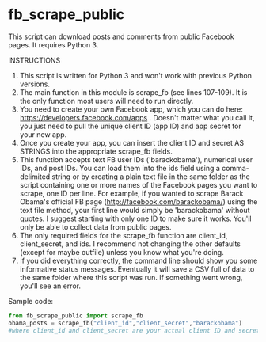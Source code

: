 # fb_scrape_public

This script can download posts and comments from public Facebook pages. It requires Python 3.

INSTRUCTIONS

1.    This script is written for Python 3 and won't work with previous Python versions.
2.    The main function in this module is scrape_fb (see lines 107-109). It is the only function most users will need to run directly.
3.    You need to create your own Facebook app, which you can do here: https://developers.facebook.com/apps . Doesn't matter what you call it, you just need to pull the unique client ID (app ID) and app secret for your new app.
4.    Once you create your app, you can insert the client ID and secret AS STRINGS into the appropriate scrape_fb fields. 
5.    This function accepts text FB user IDs ('barackobama'), numerical user IDs, and post IDs. You can load them into the ids field using a comma-delimited string or by creating a plain text file in the same folder as the script containing one or more names of the Facebook pages you want to scrape, one ID per line. For example, if you wanted to scrape Barack Obama's official FB page (http://facebook.com/barackobama/) using the text file method, your first line would simply be 'barackobama' without quotes. I suggest starting with only one ID to make sure it works. You'll only be able to collect data from public pages.
6.    The only required fields for the scrape_fb function are client_id, client_secret, and ids. I recommend not changing the other defaults (except for maybe outfile) unless you know what you're doing.
7.    If you did everything correctly, the command line should show you some informative status messages. Eventually it will save a CSV full of data to the same folder where this script was run. If something went wrong, you'll see an error.

Sample code:

```python
from fb_scrape_public import scrape_fb
obama_posts = scrape_fb("client_id","client_secret","barackobama") 
#where client_id and client_secret are your actual client ID and secret
```

